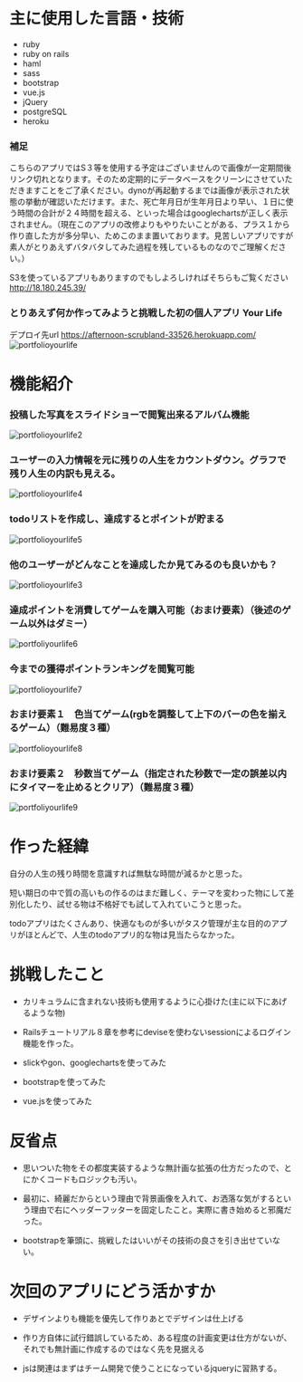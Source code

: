 # 主に使用した言語・技術
  - ruby
  - ruby on rails
  - haml
  - sass
  - bootstrap
  - vue.js
  - jQuery
  - postgreSQL
  - heroku

### 補足
こちらのアプリではS３等を使用する予定はございませんので画像が一定期間後リンク切れとなります。そのため定期的にデータベースをクリーンにさせていただきますことをご了承ください。dynoが再起動するまでは画像が表示された状態の挙動が確認いただけます。また、死亡年月日が生年月日より早い、１日に使う時間の合計が２４時間を超える、といった場合はgooglechartsが正しく表示されません。（現在このアプリの改修よりもやりたいことがある、プラス１から作り直した方が多分早い、ためこのまま置いております。見苦しいアプリですが素人がとりあえずバタバタしてみた過程を残しているものなのでご理解ください。）

S3を使っているアプリもありますのでもしよろしければそちらもご覧ください
http://18.180.245.39/


### とりあえず何か作ってみようと挑戦した初の個人アプリ Your Life
デプロイ先url https://afternoon-scrubland-33526.herokuapp.com/
![portfolioyourlife](https://user-images.githubusercontent.com/59106983/80185337-25036180-8647-11ea-8ee4-4cfcd6d6734d.gif)

# 機能紹介

### 投稿した写真をスライドショーで閲覧出来るアルバム機能
![portfolioyourlife2](https://user-images.githubusercontent.com/59106983/80185437-4b290180-8647-11ea-80bd-91db828bd8eb.gif)


### ユーザーの入力情報を元に残りの人生をカウントダウン。グラフで残り人生の内訳も見える。
![portfolioyourlife4](https://user-images.githubusercontent.com/59106983/80185737-ce4a5780-8647-11ea-8d01-80e10023887e.gif)

### todoリストを作成し、達成するとポイントが貯まる
![portfolioyourlife5](https://user-images.githubusercontent.com/59106983/80295043-16818b00-87aa-11ea-8db3-e9496fcfde69.gif)

### 他のユーザーがどんなことを達成したか見てみるのも良いかも？
![portfolioyourlife3](https://user-images.githubusercontent.com/59106983/80185675-b4107980-8647-11ea-88b8-647e26e513a2.gif)

### 達成ポイントを消費してゲームを購入可能（おまけ要素）（後述のゲーム以外はダミー）
![portfoliyourlife6](https://user-images.githubusercontent.com/59106983/80295071-7710c800-87aa-11ea-930a-db41205631da.gif)

### 今までの獲得ポイントランキングを閲覧可能
![portfolioyourlife7](https://user-images.githubusercontent.com/59106983/80295090-bf2fea80-87aa-11ea-882b-ebd84a038430.gif)

### おまけ要素１　色当てゲーム(rgbを調整して上下のバーの色を揃えるゲーム）（難易度３種）
![portfolioyourlife8](https://user-images.githubusercontent.com/59106983/80295128-1209a200-87ab-11ea-98a5-416e194f7210.gif)

### おまけ要素２　秒数当てゲーム（指定された秒数で一定の誤差以内にタイマーを止めるとクリア）（難易度３種）
![portfoliyourlife9](https://user-images.githubusercontent.com/59106983/80295184-b2f85d00-87ab-11ea-814d-c651bc6a229f.gif)



# 作った経緯

自分の人生の残り時間を意識すれば無駄な時間が減るかと思った。

短い期日の中で質の高いもの作るのはまだ難しく、テーマを変わった物にして差別化したり、試せる物は不格好でも試して入れていこうと思った。

todoアプリはたくさんあり、快適なものが多いがタスク管理が主な目的のアプリがほとんどで、人生のtodoアプリ的な物は見当たらなかった。


# 挑戦したこと

* カリキュラムに含まれない技術も使用するように心掛けた(主に以下にあげるような物)

* Railsチュートリアル８章を参考にdeviseを使わないsessionによるログイン機能を作った。

* slickやgon、googlechartsを使ってみた

* bootstrapを使ってみた

* vue.jsを使ってみた

# 反省点

* 思いついた物をその都度実装するような無計画な拡張の仕方だったので、とにかくコードもロジックも汚い。

* 最初に、綺麗だからという理由で背景画像を入れて、お洒落な気がするという理由で右にヘッダーフッターを固定したこと。実際に書き始めると邪魔だった。

* bootstrapを筆頭に、挑戦したはいいがその技術の良さを引き出せていない。

# 次回のアプリにどう活かすか
* デザインよりも機能を優先して作りあとでデザインは仕上げる

* 作り方自体に試行錯誤しているため、ある程度の計画変更は仕方がないが、それでも無計画に作成するのではなく先を見据える

* jsは関連はまずはチーム開発で使うことになっているjqueryに習熟する。

